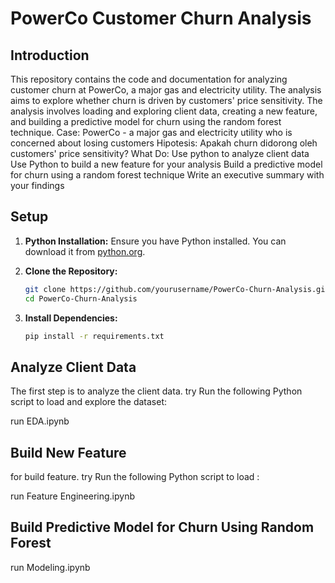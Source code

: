 # PowerCo Customer Churn Analysis

## Introduction

This repository contains the code and documentation for analyzing customer churn at PowerCo, a major gas and electricity utility. The analysis aims to explore whether churn is driven by customers' price sensitivity. The analysis involves loading and exploring client data, creating a new feature, and building a predictive model for churn using the random forest technique.
Case:
PowerCo - a major gas and electricity utility who is concerned about losing customers
Hipotesis:
Apakah churn didorong oleh customers' price sensitivity?
What Do:
Use python to analyze client data
Use Python to build a new feature for your analysis
Build a predictive model for churn using a random forest technique
Write an executive summary with your findings

## Setup

1. **Python Installation:** Ensure you have Python installed. You can download it from [python.org](https://www.python.org/).
2. **Clone the Repository:**

    ```bash
    git clone https://github.com/yourusername/PowerCo-Churn-Analysis.git
    cd PowerCo-Churn-Analysis
    ```

3. **Install Dependencies:**

    ```bash
    pip install -r requirements.txt
    ```

## Analyze Client Data

The first step is to analyze the client data. try Run the following Python script to load and explore the dataset:

run EDA.ipynb

##  Build New Feature

for build feature. try Run the following Python script to load :

run Feature Engineering.ipynb

##  Build Predictive Model for Churn Using Random Forest

run Modeling.ipynb

